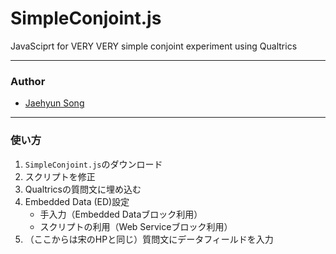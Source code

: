 # SimpleConjoint.js

JavaSciprt for VERY VERY simple conjoint experiment using Qualtrics

---

### Author

* [Jaehyun Song](https://www.jaysong.net)

---

### 使い方

1. `SimpleConjoint.js`のダウンロード
2. スクリプトを修正
3. Qualtricsの質問文に埋め込む
4. Embedded Data (ED)設定
    * 手入力（Embedded Dataブロック利用）
    * スクリプトの利用（Web Serviceブロック利用）
5. （ここからは宋のHPと同じ）質問文にデータフィールドを入力
